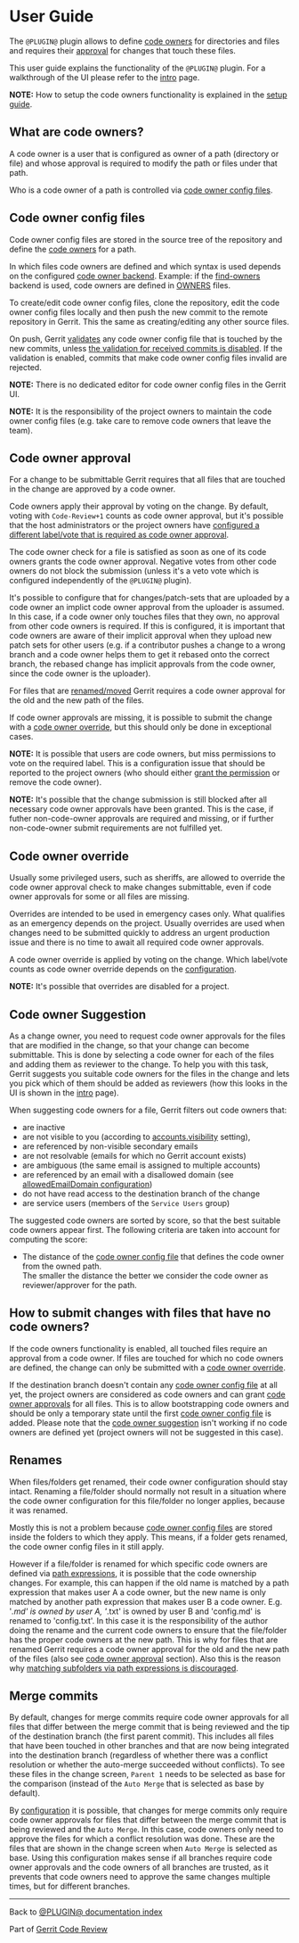 # User Guide

The `@PLUGIN@` plugin allows to define [code owners](#codeOwners) for
directories and files and requires their [approval](#codeOwnerApproval) for
changes that touch these files.

This user guide explains the functionality of the `@PLUGIN@` plugin. For a
walkthrough of the UI please refer to the [intro](how-to-use.html) page.

**NOTE:** How to setup the code owners functionality is explained in the
[setup guide](setup-guide.html).

## <a id="codeOwners">What are code owners?

A code owner is a user that is configured as owner of a path (directory or file)
and whose approval is required to modify the path or files under that path.

Who is a code owner of a path is controlled via [code owner config
files](#codeOwnerConfigFiles).

## <a id="codeOwnerConfigFiles">Code owner config files

Code owner config files are stored in the source tree of the repository and
define the [code owners](#codeOwners) for a path.

In which files code owners are defined and which syntax is used depends on the
configured [code owner backend](backends.html). Example: if the
[find-owners](backend-find-owners.html) backend is used, code owners are defined
in [OWNERS](backend-find-owners.html#syntax) files.

To create/edit code owner config files, clone the repository, edit the code
owner config files locally and then push the new commit to the remote repository
in Gerrit. This the same as creating/editing any other source files.

On push, Gerrit [validates](validation.html) any code owner config file that is
touched by the new commits, unless [the validation for received commits is
disabled](config.html#codeOwnersEnableValidationOnCommitReceived).
If the validation is enabled, commits that make code owner config files invalid
are rejected.

**NOTE:** There is no dedicated editor for code owner config files in the Gerrit
UI.

**NOTE:** It is the responsibility of the project owners to maintain the code
owner config files (e.g. take care to remove code owners that leave the team).

## <a id="codeOwnerApproval">Code owner approval

For a change to be submittable Gerrit requires that all files that are touched
in the change are approved by a code owner.

Code owners apply their approval by voting on the change. By default, voting
with `Code-Review+1` counts as code owner approval, but it's possible that the
host administrators or the project owners have [configured a different label/vote
that is required as code owner approval](setup-guide.html#configureCodeOwnerApproval).

The code owner check for a file is satisfied as soon as one of its code owners
grants the code owner approval. Negative votes from other code owners do not
block the submission (unless it's a veto vote which is configured independently
of the `@PLUGIN@` plugin).

It's possible to configure that for changes/patch-sets that are uploaded by a
code owner an implict code owner approval from the uploader is assumed. In this
case, if a code owner only touches files that they own, no approval from other
code owners is required. If this is configured, it is important that code owners
are aware of their implicit approval when they upload new patch sets for other
users (e.g. if a contributor pushes a change to a wrong branch and a code owner
helps them to get it rebased onto the correct branch, the rebased change has
implicit approvals from the code owner, since the code owner is the uploader).

For files that are [renamed/moved](#renames) Gerrit requires a code owner
approval for the old and the new path of the files.

If code owner approvals are missing, it is possible to submit the change with a
[code owner override](#codeOwnerOverride), but this should only be done in
exceptional cases.

**NOTE:** It is possible that users are code owners, but miss permissions to
vote on the required label. This is a configuration issue that should be
reported to the project owners (who should either
[grant the permission](setup-guide.html#grantCodeOwnerPermissions) or remove
the code owner).

**NOTE:** It's possible that the change submission is still blocked after all
necessary code owner approvals have been granted. This is the case, if futher
non-code-owner approvals are required and missing, or if further non-code-owner
submit requirements are not fulfilled yet.

## <a id="codeOwnerOverride">Code owner override

Usually some privileged users, such as sheriffs, are allowed to override the
code owner approval check to make changes submittable, even if code owner
approvals for some or all files are missing.

Overrides are intended to be used in emergency cases only. What qualifies as an
emergency depends on the project. Usually overrides are used when changes need
to be submitted quickly to address an urgent production issue and there is no
time to await all required code owner approvals.

A code owner override is applied by voting on the change. Which label/vote
counts as code owner override depends on the
[configuration](setup-guide.html#configureCodeOwnerOverrides).

**NOTE:** It's possible that overrides are disabled for a project.

## <a id="codeOwnerSuggestion">Code owner Suggestion

As a change owner, you need to request code owner approvals for the files that
are modified in the change, so that your change can become submittable. This is
done by selecting a code owner for each of the files and adding them as reviewer
to the change. To help you with this task, Gerrit suggests you suitable code
owners for the files in the change and lets you pick which of them should be
added as reviewers (how this looks in the UI is shown in the
[intro](how-to-use.html#addCodeOwnersAsReviewers) page).

When suggesting code owners for a file, Gerrit filters out code owners that:

* are inactive
* are not visible to you (according to
[accounts.visibility](../../../Documentation/config-gerrit.html#accounts.visibility)
setting),
* are referenced by non-visible secondary emails
* are not resolvable (emails for which no Gerrit account exists)
* are ambiguous (the same email is assigned to multiple accounts)
* are referenced by an email with a disallowed domain (see
  [allowedEmailDomain configuration](config.html#pluginCodeOwnersAllowedEmailDomain))
* do not have read access to the destination branch of the change
* are service users (members of the `Service Users` group)

The suggested code owners are sorted by score, so that the best suitable code
owners appear first. The following criteria are taken into account for computing
the score:

* The distance of the [code owner config file](#codeOwnerConfigFiles) that
  defines the code owner from the owned path.\
  The smaller the distance the better we consider the code owner as
  reviewer/approver for the path.

## <a id="noCodeOwnersDefined">How to submit changes with files that have no code owners?

If the code owners functionality is enabled, all touched files require an
approval from a code owner. If files are touched for which no code owners are
defined, the change can only be submitted with a [code owner
override](#codeOwnerOverride).

If the destination branch doesn't contain any [code owner config
file](#codeOwnerConfigFiles) at all yet, the project owners are considered as
code owners and can grant [code owner approvals](#codeOwnerApproval) for all
files. This is to allow bootstrapping code owners and should be only a temporary
state until the first [code owner config file](#codeOwnerConfigFiles) is added.
Please note that the [code owner suggestion](#codeOwnerSuggestion) isn't working
if no code owners are defined yet (project owners will not be suggested in this
case).

## <a id="renames">Renames

When files/folders get renamed, their code owner configuration should stay
intact. Renaming a file/folder should normally not result in a situation where
the code owner configuration for this file/folder no longer applies, because it
was renamed.

Mostly this is not a problem because [code owner config
files](#codeOwnerConfigFiles) are stored inside the folders to which they apply.
This means, if a folder gets renamed, the code owner config files in it still
apply.

However if a file/folder is renamed for which specific code owners are defined
via [path expressions](path-expressions.html), it is possible that the code
ownership changes. For example, this can happen if the old name is matched by
a path expression that makes user A a code owner, but the new name is only
matched by another path expression that makes user B a code owner. E.g. '*.md'
is owned by user A, '*.txt' is owned by user B and 'config.md' is renamed to
'config.txt'. In this case it is the responsibility of the author doing the
rename and the current code owners to ensure that the file/folder has the proper
code owners at the new path. This is why for files that are renamed Gerrit
requires a code owner approval for the old and the new path of the files (also
see [code owner approval](#codeOwnerApproval) section). Also this is the reason
why [matching subfolders via path expressions is
discouraged](backend-find-owners.html#doNotUsePathExpressionsForSubdirectories).

## <a id="mergeCommits">Merge commits

By default, changes for merge commits require code owner approvals for all files
that differ between the merge commit that is being reviewed and the tip of the
destination branch (the first parent commit). This includes all files that have
been touched in other branches and that are now being integrated into the
destination branch (regardless of whether there was a conflict resolution or
whether the auto-merge succeeded without conflicts). To see these files in the
change screen, `Parent 1` needs to be selected as base for the comparison
(instead of the `Auto Merge` that is selected as base by default).

By [configuration](config.html#codeOwnersMergeCommitStrategy) it is possible,
that changes for merge commits only require code owner approvals for files that
differ between the merge commit that is being reviewed and the `Auto Merge`. In
this case, code owners only need to approve the files for which a conflict
resolution was done. These are the files that are shown in the change screen
when `Auto Merge` is selected as base. Using this configuration makes sense if
all branches require code owner approvals and the code owners of all branches
are trusted, as it prevents that code owners need to approve the same changes
multiple times, but for different branches.

---

Back to [@PLUGIN@ documentation index](index.html)

Part of [Gerrit Code Review](../../../Documentation/index.html)
